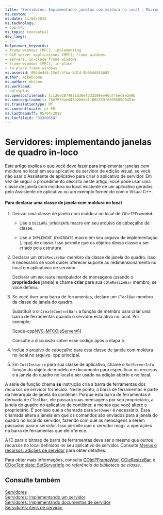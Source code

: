 ```yaml
---
title: 'Servidores: Implementando janelas com moldura no local | Microsoft Docs'
ms.custom: ''
ms.date: 11/04/2016
ms.technology:
- cpp-mfc
ms.topic: conceptual
dev_langs:
- C++
helpviewer_keywords:
- frame windows [MFC], implementing
- OLE server applications [MFC], frame windows
- servers, in-place frame windows
- frame windows [MFC], in-place
- in-place frame windows
ms.assetid: 09bde4d8-15e2-4fba-8d14-9b954d926b92
author: mikeblome
ms.author: mblome
ms.workload:
- cplusplus
ms.openlocfilehash: 1cc26e2874921d30ef233509ee46b776ec8e3e9b
ms.sourcegitcommit: 76b7653ae443a2b8eb1186b789f8503609d6453e
ms.translationtype: MT
ms.contentlocale: pt-BR
ms.lasthandoff: 05/04/2018
ms.locfileid: "33380858"
---
```

# <a name="servers-implementing-in-place-frame-windows"></a>Servidores: implementando janelas de quadro in-loco
Este artigo explica o que você deve fazer para implementar janelas com moldura no local em seu aplicativo de servidor de edição visual, se você não usar o Assistente de aplicativo para criar o aplicativo de servidor. Em vez de seguir o procedimento descrito neste artigo, você pode usar uma classe de janela com moldura no local existente de um aplicativo gerados pelo Assistente de aplicativo ou um exemplo fornecido com o Visual C++.  
  
#### <a name="to-declare-an-in-place-frame-window-class"></a>Para declarar uma classe de janela com moldura no local  
  
1.  Derivar uma classe de janela com moldura no local de `COleIPFrameWnd`.  
  
    -   Use o `DECLARE_DYNCREATE` macro em seu arquivo de cabeçalho de classe.  
  
    -   Use o `IMPLEMENT_DYNCREATE` macro em seu arquivo de implementação (. cpp) de classe. Isso permite que os objetos dessa classe a ser criado pela estrutura.  
  
2.  Declarar um `COleResizeBar` membro da classe de janela do quadro. Isso é necessário se você quiser oferecer suporte ao redimensionamento no local em aplicativos de servidor.  
  
     Declarar um `OnCreate` manipulador de mensagens (usando o **propriedades** janela) e chame **criar** para sua `COleResizeBar` membro, se você definiu.  
  
3.  Se você tiver uma barra de ferramentas, declare um `CToolBar` membro da classe de janela do quadro.  
  
     Substituir o `OnCreateControlBars` a função de membro para criar uma barra de ferramentas quando o servidor está ativo no local. Por exemplo:  
  
     [!code-cpp[NVC_MFCOleServer#1](../mfc/codesnippet/cpp/servers-implementing-in-place-frame-windows_1.cpp)]  
  
     Consulte a discussão sobre esse código após a etapa 5.  
  
4.  Inclua o arquivo de cabeçalho para esta classe de janela com moldura no local no arquivo. cpp principal.  
  
5.  Em `InitInstance` para sua classe de aplicativo, chame o `SetServerInfo` função do objeto de modelo de documento para especificar os recursos e a janela do quadro no local a ser usado na edição aberto e no local.  
  
 A série de função chama **se** instrução cria a barra de ferramentas dos recursos de servidor fornecido. Neste ponto, a barra de ferramentas é parte da hierarquia de janela do contêiner. Porque esta barra de ferramentas é derivada de `CToolBar`, ele passará suas mensagens por seu proprietário, a janela do quadro do aplicativo de contêiner, a menos que você altere o proprietário. É por isso que a chamada para `SetOwner` é necessário. Essa chamada altera a janela em que os comandos são enviados para a janela do quadro no local do servidor, fazendo com que as mensagens a serem passados para o servidor. Isso permite que o servidor reagir a operações na barra de ferramentas que ele oferece.  
  
 A ID para o bitmap de barra de ferramentas deve ser o mesmo que outros recursos no local definidos no seu aplicativo de servidor. Consulte [Menus e recursos: adições de servidor](../mfc/menus-and-resources-server-additions.md) para obter detalhes.  
  
 Para obter mais informações, consulte [COleIPFrameWnd](../mfc/reference/coleipframewnd-class.md), [COleResizeBar](../mfc/reference/coleresizebar-class.md), e [CDocTemplate::SetServerInfo](../mfc/reference/cdoctemplate-class.md#setserverinfo) no *referência da biblioteca de classe*.  
  
## <a name="see-also"></a>Consulte também  
 [Servidores](../mfc/servers.md)   
 [Servidores: Implementando um servidor](../mfc/servers-implementing-a-server.md)   
 [Servidores: Implementando documentos de servidor](../mfc/servers-implementing-server-documents.md)   
 [Servidores: itens de servidor](../mfc/servers-server-items.md)

